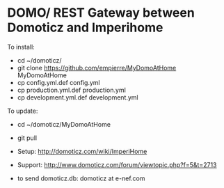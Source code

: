 DOMO/ REST Gateway between Domoticz and Imperihome
==================================================

  To install:
  
  - cd ~/domoticz/
  - git clone https://github.com/empierre/MyDomoAtHome MyDomoAtHome
  - cp config.yml.def config.yml
  - cp production.yml.def production.yml
  - cp development.yml.def development.yml

  To update:
  - cd ~/domoticz/MyDomoAtHome
  - git pull
  
  - Setup: http://domoticz.com/wiki/ImperiHome
  - Support: http://www.domoticz.com/forum/viewtopic.php?f=5&t=2713
  - to send domoticz.db: domoticz at e-nef.com

